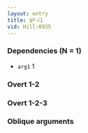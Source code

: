 ```yaml
---
layout: entry
title: ལྡང་√1
vid: Hill:0935
---
```

### Dependencies (N = 1)
* `arg1` 1


### Overt 1-2


### Overt 1-2-3


### Oblique arguments
